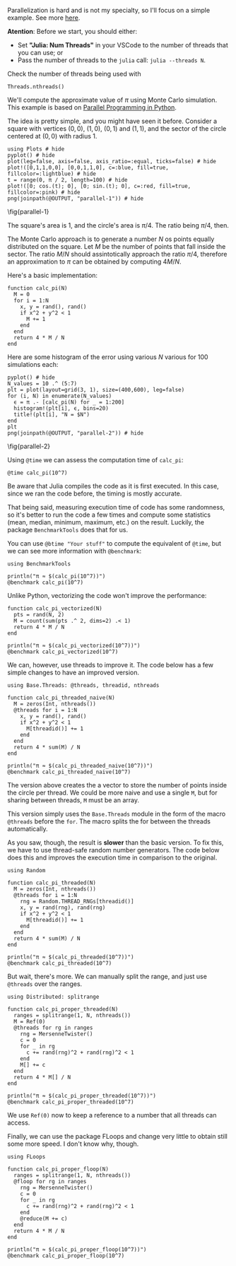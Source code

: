 <!--This file was generated, do not modify it.-->
Parallelization is hard and is not my specialty, so I'll focus on a simple example.
See more [here](https://docs.julialang.org/en/v1/manual/parallel-computing/).

**Atention**: Before we start, you should either:
- Set **"Julia: Num Threads"** in your VSCode to the number of threads that you can use; or
- Pass the number of threads to the `julia` call: `julia --threads N`.

Check the number of threads being used with

```julia:ex1
Threads.nthreads()
```

We'll compute the approximate value of $\pi$ using Monte Carlo simulation.
This example is based on [Parallel Programming in Python](https://carpentries-incubator.github.io/lesson-parallel-python/).

The idea is pretty simple, and you might have seen it before.
Consider a square with vertices $(0,0)$, $(1,0)$, $(0,1)$ and $(1,1)$,
and the sector of the circle centered at $(0,0)$ with radius $1$.

```julia:ex2
using Plots # hide
pyplot() # hide
plot(leg=false, axis=false, axis_ratio=:equal, ticks=false) # hide
plot!([0,1,1,0,0], [0,0,1,1,0], c=:blue, fill=true, fillcolor=:lightblue) # hide
t = range(0, π / 2, length=100) # hide
plot!([0; cos.(t); 0], [0; sin.(t); 0], c=:red, fill=true, fillcolor=:pink) # hide
png(joinpath(@OUTPUT, "parallel-1")) # hide
```

\fig{parallel-1}

The square's area is $1$, and the circle's area is $\pi / 4$.
The ratio being $\pi / 4$, then.

The Monte Carlo approach is to generate a number $N$ os points equally distributed on the square.
Let $M$ be the number of points that fall inside the sector.
The ratio $M / N$ should assintotically approach the ratio $\pi / 4$, therefore an approximation to $\pi$ can be obtained by computing $4M / N$.

Here's a basic implementation:

```julia:ex3
function calc_pi(N)
  M = 0
  for i = 1:N
    x, y = rand(), rand()
    if x^2 + y^2 < 1
      M += 1
    end
  end
  return 4 * M / N
end
```

Here are some histogram of the error using various $N$ various for 100 simulations each:

```julia:ex4
pyplot() # hide
N_values = 10 .^ (5:7)
plt = plot(layout=grid(3, 1), size=(400,600), leg=false)
for (i, N) in enumerate(N_values)
  ϵ = π .- [calc_pi(N) for _ = 1:200]
  histogram!(plt[i], ϵ, bins=20)
  title!(plt[i], "N = $N")
end
plt
png(joinpath(@OUTPUT, "parallel-2")) # hide
```

\fig{parallel-2}

Using `@time` we can assess the computation time of `calc_pi`:

```julia:ex5
@time calc_pi(10^7)
```

Be aware that Julia compiles the code as it is first executed.
In this case, since we ran the code before, the timing is mostly accurate.

That being said, measuring execution time of code has some randomness, so it's better to run the code a few times and compute some statistics (mean, median, minimum, maximum, etc.) on the result.
Luckily, the package `BenchmarkTools` does that for us.

You can use `@btime "Your stuff"` to compute the equivalent of `@time`, but we can see more information with `@benchmark`:

```julia:ex6
using BenchmarkTools

println("π ≈ $(calc_pi(10^7))")
@benchmark calc_pi(10^7)
```

Unlike Python, vectorizing the code won't improve the performance:

```julia:ex7
function calc_pi_vectorized(N)
  pts = rand(N, 2)
  M = count(sum(pts .^ 2, dims=2) .< 1)
  return 4 * M / N
end

println("π ≈ $(calc_pi_vectorized(10^7))")
@benchmark calc_pi_vectorized(10^7)
```

We can, however, use threads to improve it.
The code below has a few simple changes to have an improved version.

```julia:ex8
using Base.Threads: @threads, threadid, nthreads

function calc_pi_threaded_naive(N)
  M = zeros(Int, nthreads())
  @threads for i = 1:N
    x, y = rand(), rand()
    if x^2 + y^2 < 1
      M[threadid()] += 1
    end
  end
  return 4 * sum(M) / N
end

println("π ≈ $(calc_pi_threaded_naive(10^7))")
@benchmark calc_pi_threaded_naive(10^7)
```

The version above creates the a vector to store the number of points inside the circle per thread.
We could be more naive and use a single `M`, but for sharing between threads, `M` must be an array.

This version simply uses the `Base.Threads` module in the form of the macro `@threads` before the `for`.
The macro splits the for between the threads automatically.

As you saw, though, the result is **slower** than the basic version.
To fix this, we have to use thread-safe random number generators.
The code below does this and improves the execution time in comparison to the original.

```julia:ex9
using Random

function calc_pi_threaded(N)
  M = zeros(Int, nthreads())
  @threads for i = 1:N
    rng = Random.THREAD_RNGs[threadid()]
    x, y = rand(rng), rand(rng)
    if x^2 + y^2 < 1
      M[threadid()] += 1
    end
  end
  return 4 * sum(M) / N
end

println("π ≈ $(calc_pi_threaded(10^7))")
@benchmark calc_pi_threaded(10^7)
```

But wait, there's more.
We can manually split the range, and just use `@threads` over the ranges.

```julia:ex10
using Distributed: splitrange

function calc_pi_proper_threaded(N)
  ranges = splitrange(1, N, nthreads())
  M = Ref(0)
  @threads for rg in ranges
    rng = MersenneTwister()
    c = 0
    for _ in rg
      c += rand(rng)^2 + rand(rng)^2 < 1
    end
    M[] += c
  end
  return 4 * M[] / N
end

println("π ≈ $(calc_pi_proper_threaded(10^7))")
@benchmark calc_pi_proper_threaded(10^7)
```

We use `Ref(0)` now to keep a reference to a number that all threads can access.

Finally, we can use the package FLoops and change very little to obtain still some more speed.
I don't know why, though.

```julia:ex11
using FLoops

function calc_pi_proper_floop(N)
  ranges = splitrange(1, N, nthreads())
  @floop for rg in ranges
    rng = MersenneTwister()
    c = 0
    for _ in rg
      c += rand(rng)^2 + rand(rng)^2 < 1
    end
    @reduce(M += c)
  end
  return 4 * M / N
end

println("π ≈ $(calc_pi_proper_floop(10^7))")
@benchmark calc_pi_proper_floop(10^7)
```

